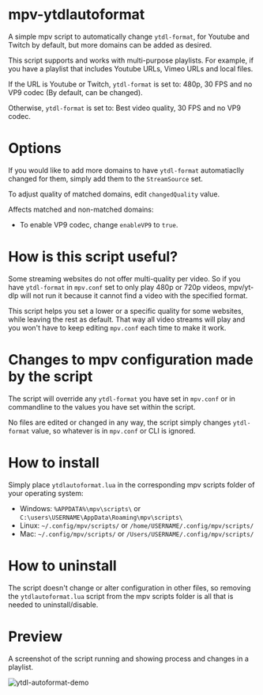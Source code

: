 # mpv-ytdlautoformat
A simple mpv script to automatically change `ytdl-format`, for Youtube and Twitch by default, but more domains can be added as desired.

This script supports and works with multi-purpose playlists. For example, if you have a playlist that includes Youtube URLs, Vimeo URLs and local files.

If the URL is Youtube or Twitch, `ytdl-format` is set to: 480p, 30 FPS and no VP9 codec (By default, can be changed).

Otherwise, `ytdl-format` is set to: Best video quality, 30 FPS and no VP9 codec.

# Options
If you would like to add more domains to have `ytdl-format` automatiaclly changed for them, simply add them to the `StreamSource` set.

To adjust quality of matched domains, edit `changedQuality` value.

Affects matched and non-matched domains:
- To enable VP9 codec, change `enableVP9` to `true`.

# How is this script useful?
Some streaming websites do not offer multi-quality per video. So if you have `ytdl-format` in `mpv.conf` set to only play 480p or 720p videos, mpv/yt-dlp will not run it because it cannot find a video with the specified format.

This script helps you set a lower or a specific quality for some websites, while leaving the rest as default. That way all video streams will play and you won't have to keep editing `mpv.conf` each time to make it work.

# Changes to mpv configuration made by the script
The script will override any `ytdl-format` you have set in `mpv.conf` or in commandline to the values you have set within the script.

No files are edited or changed in any way, the script simply changes `ytdl-format` value, so whatever is in `mpv.conf` or CLI is ignored.

# How to install
Simply place `ytdlautoformat.lua` in the corresponding mpv scripts folder of your operating system:

- Windows: `%APPDATA%\mpv\scripts\` or `C:\users\USERNAME\AppData\Roaming\mpv\scripts\`
- Linux: `~/.config/mpv/scripts/` or `/home/USERNAME/.config/mpv/scripts/`
- Mac: `~/.config/mpv/scripts/` or `/Users/USERNAME/.config/mpv/scripts/`

# How to uninstall
The script doesn't change or alter configuration in other files, so removing the `ytdlautoformat.lua` script from the mpv scripts folder is all that is needed to uninstall/disable.

# Preview
A screenshot of the script running and showing process and changes in a playlist.

![ytdl-autoformat-demo](https://github.com/Samillion/mpv-ytdlautoformat/assets/17427046/57d132bc-ae4c-4ec5-b924-a61354754466)
